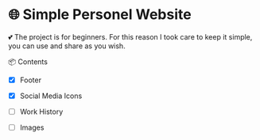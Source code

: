 # 🌐 Simple Personel Website

💕 The project is for beginners. For this reason I took care to keep it simple, you can use and share as you wish.

📦 Contents

- [X] Footer
- [X] Social Media Icons
- [ ] Work History
- [ ] Images 

